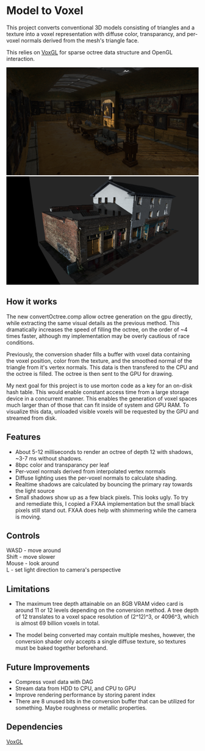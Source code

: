# Model to Voxel
This project converts conventional 3D models consisting of triangles and a texture into a voxel representation with diffuse color, transparancy, and per-voxel normals derived from the mesh's triangle face.

This relies on [VoxGL](https://github.com/jfriedson/voxgl) for sparse octree data structure and OpenGL interaction.

![Screenshot of voxelized gallery](screenshots/gallery.png?raw=true)
![Screenshot of voxelized house](screenshots/house.png?raw=true)


## How it works
The new convertOctree.comp allow octree generation on the gpu directly, while extracting the same visual details as the previous method.  This dramatically increases the speed of filling the octree, on the order of ~4 times faster, although my implementation may be overly cautious of race conditions.

Previously, the conversion shader fills a buffer with voxel data containing the voxel position, color from the texture, and the smoothed normal of the triangle from it's vertex normals.  This data is then transfered to the CPU and the octree is filled.  The octree is then sent to the GPU for drawing.

My next goal for this project is to use morton code as a key for an on-disk hash table. This would enable constant access time from a large storage device in a concurrent manner. This enables the generation of voxel spaces much larger than of those that can fit inside of system and GPU RAM. To visualize this data, unloaded visible voxels will be requested by the GPU and streamed from disk.


## Features
- About 5-12 milliseconds to render an octree of depth 12 with shadows, ~3-7 ms without shadows.
- 8bpc color and transparancy per leaf
- Per-voxel normals derived from interpolated vertex normals
- Diffuse lighting uses the per-voxel normals to calculate shading.
- Realtime shadows are calculated by bouncing the primary ray towards the light source
- Small shadows show up as a few black pixels. This looks ugly. To try and remediate this, I copied a FXAA implementation but the small black pixels still stand out. FXAA does help with shimmering while the camera is moving.

## Controls
WASD - move around\
Shift - move slower\
Mouse - look around\
L - set light direction to camera's perspective


## Limitations
- The maximum tree depth attainable on an 8GB VRAM video card is around 11 or 12 levels depending on the conversion method. A tree depth of 12 translates to a voxel space resolution of (2^12)^3, or 4096^3, which is almost 69 billion voxels in total.

- The model being converted may contain multiple meshes, however, the conversion shader only accepts a single diffuse texture, so textures must be baked together beforehand.


## Future Improvements
- Compress voxel data with DAG
- Stream data from HDD to CPU, and CPU to GPU
- Improve rendering performance by storing parent index
- There are 8 unused bits in the conversion buffer that can be utilized for something. Maybe roughness or metallic properties.


## Dependencies
[VoxGL](https://github.com/jfriedson/voxgl)
